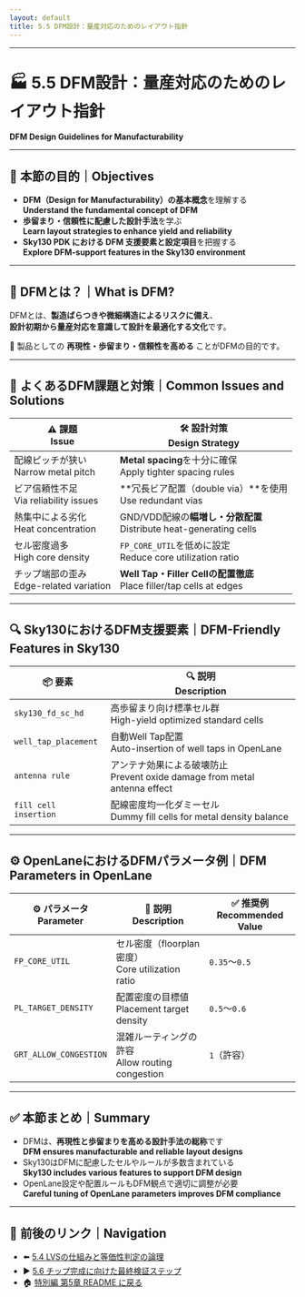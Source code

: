 ```yaml
---
layout: default
title: 5.5 DFM設計：量産対応のためのレイアウト指針
---
```


---

# 🏭 5.5 DFM設計：量産対応のためのレイアウト指針  
**DFM Design Guidelines for Manufacturability**

---

## 🎯 本節の目的｜Objectives

- **DFM（Design for Manufacturability）の基本概念**を理解する  
  **Understand the fundamental concept of DFM**
- **歩留まり・信頼性に配慮した設計手法**を学ぶ  
  **Learn layout strategies to enhance yield and reliability**
- **Sky130 PDK における DFM 支援要素と設定項目**を把握する  
  **Explore DFM-support features in the Sky130 environment**

---

## 🧪 DFMとは？｜What is DFM?

DFMとは、**製造ばらつきや微細構造によるリスクに備え**、  
**設計初期から量産対応を意識して設計を最適化する文化**です。

📌 製品としての **再現性・歩留まり・信頼性を高める** ことがDFMの目的です。

---

## 🧩 よくあるDFM課題と対策｜Common Issues and Solutions

| ⚠️ **課題**<br>Issue | 🛠️ **設計対策**<br>Design Strategy |
|------------------|---------------------------|
| 配線ピッチが狭い<br>Narrow metal pitch | **Metal spacing**を十分に確保<br>Apply tighter spacing rules |
| ビア信頼性不足<br>Via reliability issues | **冗長ビア配置（double via）**を使用<br>Use redundant vias |
| 熱集中による劣化<br>Heat concentration | GND/VDD配線の**幅増し・分散配置**<br>Distribute heat-generating cells |
| セル密度過多<br>High core density | `FP_CORE_UTIL`を低めに設定<br>Reduce core utilization ratio |
| チップ端部の歪み<br>Edge-related variation | **Well Tap・Filler Cellの配置徹底**<br>Place filler/tap cells at edges |

---

## 🔍 Sky130におけるDFM支援要素｜DFM-Friendly Features in Sky130

| 📦 **要素** | 🔍 **説明**<br>Description |
|-------------|---------------------------|
| `sky130_fd_sc_hd` | 高歩留まり向け標準セル群<br>High-yield optimized standard cells |
| `well_tap_placement` | 自動Well Tap配置<br>Auto-insertion of well taps in OpenLane |
| `antenna rule` | アンテナ効果による破壊防止<br>Prevent oxide damage from metal antenna effect |
| `fill cell insertion` | 配線密度均一化ダミーセル<br>Dummy fill cells for metal density balance |

---

## ⚙️ OpenLaneにおけるDFMパラメータ例｜DFM Parameters in OpenLane

| ⚙️ **パラメータ**<br>Parameter | 📝 **説明**<br>Description | ✅ **推奨例**<br>Recommended Value |
|---------------------|-----------------------------|-----------------------------|
| `FP_CORE_UTIL` | セル密度（floorplan密度）<br>Core utilization ratio | `0.35`〜`0.5` |
| `PL_TARGET_DENSITY` | 配置密度の目標値<br>Placement target density | `0.5`〜`0.6` |
| `GRT_ALLOW_CONGESTION` | 混雑ルーティングの許容<br>Allow routing congestion | `1`（許容） |

---

## ✅ 本節まとめ｜Summary

- DFMは、**再現性と歩留まりを高める設計手法の総称**です  
  **DFM ensures manufacturable and reliable layout designs**
- Sky130はDFMに配慮したセルやルールが多数含まれている  
  **Sky130 includes various features to support DFM design**
- OpenLane設定や配置ルールもDFM観点で適切に調整が必要  
  **Careful tuning of OpenLane parameters improves DFM compliance**

---

## 🔗 前後のリンク｜Navigation

- ⬅️ [5.4 LVSの仕組みと等価性判定の論理](5_4_lvs_check.md)  
- ▶️ [5.6 チップ完成に向けた最終検証ステップ](5_6_final_check.md)  
- 🏠 [特別編 第5章 README に戻る](README.md)
